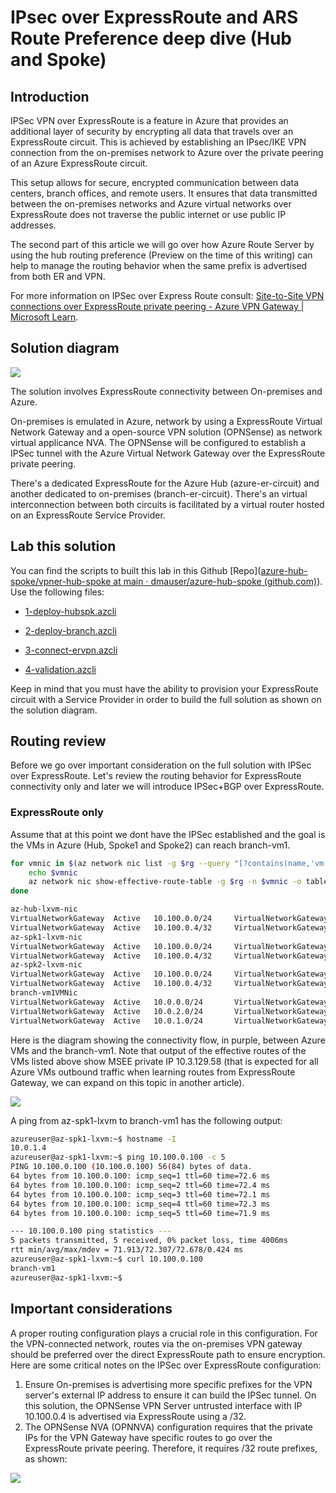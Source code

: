 # IPsec over ExpressRoute and ARS Route Preference deep dive (Hub and Spoke)

## Introduction

IPSec VPN over ExpressRoute is a feature in Azure that provides an additional layer of security by encrypting all data that travels over an ExpressRoute circuit. This is achieved by establishing an IPsec/IKE VPN connection from the on-premises network to Azure over the private peering of an Azure ExpressRoute circuit.

This setup allows for secure, encrypted communication between data centers, branch offices, and remote users. It ensures that data transmitted between the on-premises networks and Azure virtual networks over ExpressRoute does not traverse the public internet or use public IP addresses.

The second part of this article we will go over how Azure Route Server by using the hub routing preference (Preview on the time of this writing) can help to manage the routing behavior when the same prefix is advertised from both ER and VPN.

For more information on IPSec over Express Route consult: [Site-to-Site VPN connections over ExpressRoute private peering - Azure VPN Gateway | Microsoft Learn](https://learn.microsoft.com/en-us/azure/vpn-gateway/site-to-site-vpn-private-peering).

## Solution diagram

![](./media/diagram.png)

The solution involves ExpressRoute connectivity between On-premises and Azure.

On-premises is emulated in Azure, network by using a ExpressRoute Virtual Network Gateway and a open-source VPN solution (OPNSense)  as network virtual applicance NVA. The OPNSense will be configured to establish a IPSec tunnel with the Azure Virtual Network Gateway over the ExpressRoute private peering.

There's a dedicated ExpressRoute for the Azure Hub (azure-er-circuit) and another dedicated to on-premises (branch-er-circuit). There's an virtual interconnection between both circuits is facilitated by a virtual router hosted on an ExpressRoute Service Provider.

## Lab this solution

You can find the scripts to built this lab in this Github [Repo]([azure-hub-spoke/vpner-hub-spoke at main · dmauser/azure-hub-spoke (github.com)](https://github.com/dmauser/azure-hub-spoke/tree/main/vpner-hub-spoke)). Use the following files:

- [1-deploy-hubspk.azcli](https://github.com/dmauser/azure-hub-spoke/blob/main/vpner-hub-spoke/1-deploy-hubspk.azcli)

- [2-deploy-branch.azcli](https://github.com/dmauser/azure-hub-spoke/blob/main/vpner-hub-spoke/2-deploy-branch.azcli)

- [3-connect-ervpn.azcli](https://github.com/dmauser/azure-hub-spoke/blob/main/vpner-hub-spoke/3-connect-ervpn.azcli)

- [4-validation.azcli](https://github.com/dmauser/azure-hub-spoke/blob/main/vpner-hub-spoke/4-validation.azcli)

Keep in mind that you must have the ability to provision your ExpressRoute circuit with a Service Provider in order to build the full solution as shown on the solution diagram.

## Routing review

Before we go over important consideration on the full solution with IPSec over ExpressRoute. Let's review the routing behavior for ExpressRoute connectivity only and later we will introduce IPSec+BGP over ExpressRoute.

### ExpressRoute only

Assume that at this point we dont have the IPSec established and the goal is the VMs in Azure (Hub, Spoke1 and Spoke2) can reach branch-vm1. 

```bash
for vmnic in $(az network nic list -g $rg --query "[?contains(name,'vm')].name" -o tsv); do
    echo $vmnic
    az network nic show-effective-route-table -g $rg -n $vmnic -o table | grep VirtualNetworkGateway
done

az-hub-lxvm-nic
VirtualNetworkGateway  Active   10.100.0.0/24     VirtualNetworkGateway  10.3.129.58
VirtualNetworkGateway  Active   10.100.0.4/32     VirtualNetworkGateway  10.3.129.58
az-spk1-lxvm-nic
VirtualNetworkGateway  Active   10.100.0.0/24     VirtualNetworkGateway  10.3.129.58
VirtualNetworkGateway  Active   10.100.0.4/32     VirtualNetworkGateway  10.3.129.58
az-spk2-lxvm-nic
VirtualNetworkGateway  Active   10.100.0.0/24     VirtualNetworkGateway  10.3.129.58
VirtualNetworkGateway  Active   10.100.0.4/32     VirtualNetworkGateway  10.3.129.58
branch-vm1VMNic
VirtualNetworkGateway  Active   10.0.0.0/24       VirtualNetworkGateway  10.3.129.58
VirtualNetworkGateway  Active   10.0.2.0/24       VirtualNetworkGateway  10.3.129.58
VirtualNetworkGateway  Active   10.0.1.0/24       VirtualNetworkGateway  10.3.129.58
```

Here is the diagram showing the connectivity flow, in purple, between Azure VMs and the branch-vm1. Note that output of the effective routes of the VMs listed above show MSEE private IP 10.3.129.58  (that is expected for all Azure VMs outbound traffic when learning routes from ExpressRoute Gateway, we can expand on this topic in another article).

![](./media/erflow.png)

A ping from az-spk1-lxvm to branch-vm1 has the following output:

```bash
azureuser@az-spk1-lxvm:~$ hostname -I
10.0.1.4 
azureuser@az-spk1-lxvm:~$ ping 10.100.0.100 -c 5
PING 10.100.0.100 (10.100.0.100) 56(84) bytes of data.
64 bytes from 10.100.0.100: icmp_seq=1 ttl=60 time=72.6 ms
64 bytes from 10.100.0.100: icmp_seq=2 ttl=60 time=72.4 ms
64 bytes from 10.100.0.100: icmp_seq=3 ttl=60 time=72.1 ms
64 bytes from 10.100.0.100: icmp_seq=4 ttl=60 time=72.3 ms
64 bytes from 10.100.0.100: icmp_seq=5 ttl=60 time=71.9 ms

--- 10.100.0.100 ping statistics ---
5 packets transmitted, 5 received, 0% packet loss, time 4006ms
rtt min/avg/max/mdev = 71.913/72.307/72.678/0.424 ms
azureuser@az-spk1-lxvm:~$ curl 10.100.0.100
branch-vm1
azureuser@az-spk1-lxvm:~$ 
```

## Important considerations

A proper routing configuration plays a crucial role in this configuration. For the VPN-connected network, routes via the on-premises VPN gateway should be preferred over the direct ExpressRoute path to ensure encryption. Here are some critical notes on the IPSec over ExpressRoute configuration:

1. Ensure On-premises is advertising more specific prefixes for the VPN server's external IP address to ensure it can build the IPSec tunnel. On this solution, the OPNSense VPN Server untrusted interface with IP 10.100.0.4 is advertised via ExpressRoute using a /32.
2. The OPNSense NVA (OPNNVA) configuration requires that the private IPs for the VPN Gateway have specific routes to go over the ExpressRoute private peering. Therefore, it requires /32 route prefixes, as shown:

![](./media/opnsense-systemroutes.png)
